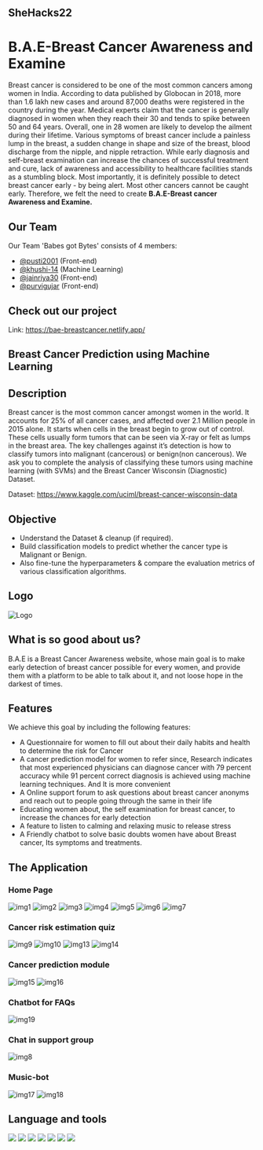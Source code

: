 ## SheHacks22

# B.A.E-Breast Cancer Awareness and Examine 

Breast cancer is considered to be one of the most common cancers among women in India. According to data published by Globocan in 2018, more than 1.6 lakh new cases and around 87,000 deaths were registered in the country during the year. 
Medical experts claim that the cancer is generally diagnosed in women when they reach their 30 and tends to spike between 50 and 64 years. Overall, one in 28 women are likely to develop the ailment during their lifetime. 
Various symptoms of breast cancer include a painless lump in the breast, a sudden change in shape and size of the breast, blood discharge from the nipple, and nipple retraction. While early diagnosis and self-breast examination can increase the chances of successful treatment and cure, lack of awareness and accessibility to healthcare facilities stands as a stumbling block. 
Most importantly, it is definitely possible to detect breast cancer early - by being alert. Most other cancers cannot be caught early.
Therefore, we felt the need to create **B.A.E-Breast cancer Awareness and Examine.**

## Our Team
Our Team 'Babes got Bytes' consists of 4 members:

- [@pusti2001](https://www.github.com/pusti2001) (Front-end)
- [@khushi-14](https://github.com/khushi-14) (Machine Learning)
- [@jainriya30](https://github.com/jainriya30) (Front-end)
- [@purvigujar](https://github.com/purvigujar) (Front-end)

## Check out our project
Link: https://bae-breastcancer.netlify.app/

## Breast Cancer Prediction using Machine Learning
## Description
Breast cancer is the most common cancer amongst women in the world. It accounts for 25% of all cancer cases, and affected over 2.1 Million people in 2015 alone. It starts when cells in the breast begin to grow out of control. These cells usually form tumors that can be seen via X-ray or felt as lumps in the breast area.
The key challenges against it’s detection is how to classify tumors into malignant (cancerous) or benign(non cancerous). We ask you to complete the analysis of classifying these tumors using machine learning (with SVMs) and the Breast Cancer Wisconsin (Diagnostic) Dataset.

Dataset: https://www.kaggle.com/uciml/breast-cancer-wisconsin-data

## Objective
- Understand the Dataset & cleanup (if required).
- Build classification models to predict whether the cancer type is Malignant or Benign.
- Also fine-tune the hyperparameters & compare the evaluation metrics of various classification algorithms.

## Logo

![Logo](logo.png)

## What is so good about us?
B.A.E  is a Breast Cancer Awareness website, whose main goal is to make early detection of breast cancer possible for every women, and provide them with a platform to be able  to talk about it, and not loose hope in the darkest of times.
## Features
We achieve this goal by including the following features:
- A Questionnaire  for women to fill out about their daily habits and health to determine the risk for Cancer
- A cancer prediction  model for women to refer since, Research indicates that most experienced physicians can diagnose cancer with 79 percent accuracy while 91 percent correct diagnosis is achieved using machine learning techniques. And It is more convenient
- A Online support forum to ask questions about breast cancer anonyms and reach out to people going through the same in their life
- Educating women about, the self examination for breast cancer, to increase the chances for early detection
- A feature to listen to calming and relaxing music to release stress
- A Friendly chatbot to solve basic doubts women have about Breast cancer, Its symptoms and treatments.

## The Application
### Home Page
![img1](Application/Screenshot%20(13).png)
![img2](Application/Screenshot%20(14).png)
![img3](Application/Screenshot%20(15).png)
![img4](Application/Screenshot%20(16).png)
![img5](Application/Screenshot%20(17).png)
![img6](Application/Screenshot%20(18).png)
![img7](Application/Screenshot%20(19).png)

### Cancer risk estimation quiz
![img9](Application/Screenshot%20(22).png)
![img10](Application/Screenshot%20(23).png)
![img13](Application/Screenshot%20(26).png)
![img14](Application/Screenshot%20(27).png)

### Cancer prediction module
![img15](Application/Screenshot%20(28).png)
![img16](Application/Screenshot%20(29).png)

### Chatbot for FAQs
![img19](Application/Screenshot%20(32).png)

### Chat in support group
![img8](Application/Screenshot%20(21).png)

### Music-bot
![img17](Application/Screenshot%20(30).png)
![img18](Application/Screenshot%20(31).png)

## Language and tools
<img src="https://img.icons8.com/color/48/000000/html-5--v1.png"/> <img src="https://img.icons8.com/ios-filled/50/000000/css3.png"/> <img src="https://img.icons8.com/color/48/000000/bootstrap.png"/> <img src="https://img.icons8.com/color/48/000000/javascript--v1.png"/> <img src="https://img.icons8.com/color/48/000000/python--v1.png"/> <img src="https://img.icons8.com/ios/50/000000/flask.png"/> <img src="https://img.icons8.com/color/48/000000/firebase.png"/>

